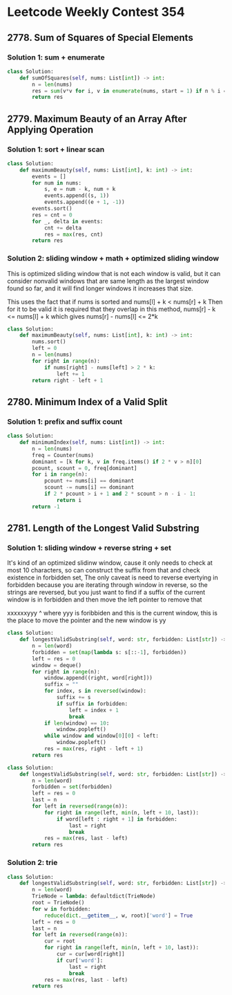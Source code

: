 # Leetcode Weekly Contest 354

## 2778. Sum of Squares of Special Elements

### Solution 1:  sum + enumerate

```py
class Solution:
    def sumOfSquares(self, nums: List[int]) -> int:
        n = len(nums)
        res = sum(v*v for i, v in enumerate(nums, start = 1) if n % i == 0)
        return res
```

## 2779. Maximum Beauty of an Array After Applying Operation

### Solution 1:  sort + linear scan

```py
class Solution:
    def maximumBeauty(self, nums: List[int], k: int) -> int:
        events = []
        for num in nums:
            s, e = num - k, num + k
            events.append((s, 1))
            events.append((e + 1, -1))
        events.sort()
        res = cnt = 0
        for _, delta in events:
            cnt += delta
            res = max(res, cnt)
        return res
```

### Solution 2:  sliding window + math + optimized sliding window

This is optimized sliding window that is not each window is valid, but it can consider nonvalid windows that are same length as the largest window found so far, and it will find longer windows it increases that size.  

This uses the fact that if nums is sorted and 
nums[l] + k < nums[r] + k
Then for it to be valid it is required that they overlap in this method, nums[r] - k <= nums[l] + k
which gives nums[r] - nums[l] <= 2*k

```py
class Solution:
    def maximumBeauty(self, nums: List[int], k: int) -> int:
        nums.sort()
        left = 0
        n = len(nums)
        for right in range(n):
            if nums[right] - nums[left] > 2 * k:
                left += 1
        return right - left + 1
```

## 2780. Minimum Index of a Valid Split

### Solution 1:  prefix and suffix count

```py
class Solution:
    def minimumIndex(self, nums: List[int]) -> int:
        n = len(nums)
        freq = Counter(nums)
        dominant = [k for k, v in freq.items() if 2 * v > n][0]
        pcount, scount = 0, freq[dominant]
        for i in range(n):
            pcount += nums[i] == dominant
            scount -= nums[i] == dominant
            if 2 * pcount > i + 1 and 2 * scount > n - i - 1:
                return i
        return -1
```

## 2781. Length of the Longest Valid Substring

### Solution 1:  sliding window + reverse string + set

It's kind of an optimized slidinw window, cause it only needs to check at most 10 characters, so can construct the suffix from that and check existence in forbidden set, The only caveat is need to reverse evertying in forbidden because you are iterating through window in reverse, so the strings are reversed, but you just want to find if a suffix of the current window is in forbidden and then move the left pointer to remove that 

xxxxxxyyy
       ^
where yyy is foribbiden and this is the current window, this is the place to move the pointer and the new window is yy

```py
class Solution:
    def longestValidSubstring(self, word: str, forbidden: List[str]) -> int:
        n = len(word)
        forbidden = set(map(lambda s: s[::-1], forbidden))
        left = res = 0
        window = deque()
        for right in range(n):
            window.append((right, word[right]))
            suffix = ""
            for index, s in reversed(window):
                suffix += s
                if suffix in forbidden:
                    left = index + 1
                    break
            if len(window) == 10:
                window.popleft()
            while window and window[0][0] < left:
                window.popleft()
            res = max(res, right - left + 1)
        return res
```

```py
class Solution:
    def longestValidSubstring(self, word: str, forbidden: List[str]) -> int:
        n = len(word)
        forbidden = set(forbidden)
        left = res = 0
        last = n
        for left in reversed(range(n)):
            for right in range(left, min(n, left + 10, last)):
                if word[left : right + 1] in forbidden: 
                    last = right
                    break
            res = max(res, last - left)
        return res
```

### Solution 2: trie

```py
class Solution:
    def longestValidSubstring(self, word: str, forbidden: List[str]) -> int:
        n = len(word)
        TrieNode = lambda: defaultdict(TrieNode)
        root = TrieNode()
        for w in forbidden:
            reduce(dict.__getitem__, w, root)['word'] = True
        left = res = 0
        last = n
        for left in reversed(range(n)):
            cur = root
            for right in range(left, min(n, left + 10, last)):
                cur = cur[word[right]]
                if cur['word']:
                    last = right
                    break
            res = max(res, last - left)
        return res
```
